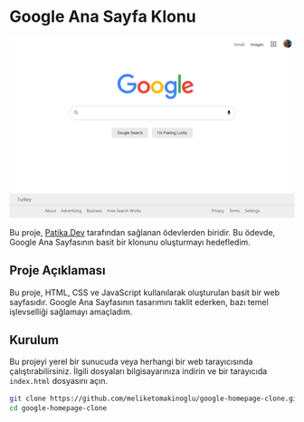 # Google Ana Sayfa Klonu

![github](<Google.PNG>)


Bu proje, [Patika.Dev](https://www.patika.dev/tr) tarafından sağlanan ödevlerden biridir. Bu ödevde, Google Ana Sayfasının basit bir klonunu oluşturmayı hedefledim.

## Proje Açıklaması

Bu proje, HTML, CSS ve JavaScript kullanılarak oluşturulan basit bir web sayfasıdır. Google Ana Sayfasının tasarımını taklit ederken, bazı temel işlevselliği sağlamayı amaçladım.

## Kurulum

Bu projeyi yerel bir sunucuda veya herhangi bir web tarayıcısında çalıştırabilirsiniz. İlgili dosyaları bilgisayarınıza indirin ve bir tarayıcıda `index.html` dosyasını açın.

```bash
git clone https://github.com/meliketomakinoglu/google-homepage-clone.git
cd google-homepage-clone
